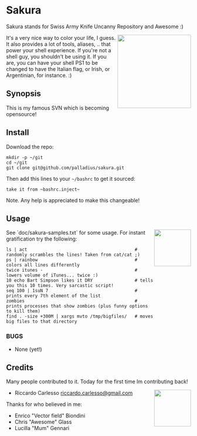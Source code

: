 # Sakura

Sakura stands for Swiss Army Knife Uncanny Repository and Awesome :)

 <img src='https://github.com/palladius/sakura/raw/master/images/sakura.jpg' height='200' align='right' />
 
It's a very nice way to color your life, I guess. It also provides a lot of tools, aliases, .. that power 
your shell experience. If you're not a shell guy, you shouldn't be using it. If you are, you can have your
shell PS1 to be changed to have the Italian flag, or Irish, or Argentinian, for instance. :)

## Synopsis

This is my famous SVN which is becoming opensource!

## Install

Download the repo:

	mkdir -p ~/git
	cd ~/git
	git clone git@github.com/palladius/sakura.git

Then add this lines to your `~/bashrc` to get it sourced:

	take it from ~bashrc.inject~

Note. Any help is appreciated to make this changeable!

## Usage

 <img src='https://github.com/palladius/sakura/raw/master/images/color-sample.png' height='100' align='right' />
See `doc/sakura-samples.txt` for some usage. 
For instant gratification try the following:

	ls | act                                         # randomly scrambles the lines! Taken from cat/cat ;)
	ps | rainbow                                     # colors all lines differently
	twice itunes -                                   # lowers volume of iTunes... twice :)
	10 echo Bart Simpson likes it DRY                # tells you this 10 times. Very sarcastic script!
	seq 100 | 1suN 7                                 # prints every 7th element of the list
	zombies                                          # prints processes that show zombies (plus funny options to kill them)
	find . -size +300M | xargs mvto /tmp/bigfiles/   # moves big files to that directory

### BUGS

- None (yet!)

## Credits

Many people contributed to it. Today for the first time Im contributing back!

 <img src='http://www.palladius.it/palladius.jpg' height='100' align='right' />

- Riccardo Carlesso <riccardo.carlesso@gmail.com>

Thanks for who believed in me:

- Enrico "Vector field" Biondini
- Chris "Awesome" Glass
- Lucilla "Mum" Gennari
